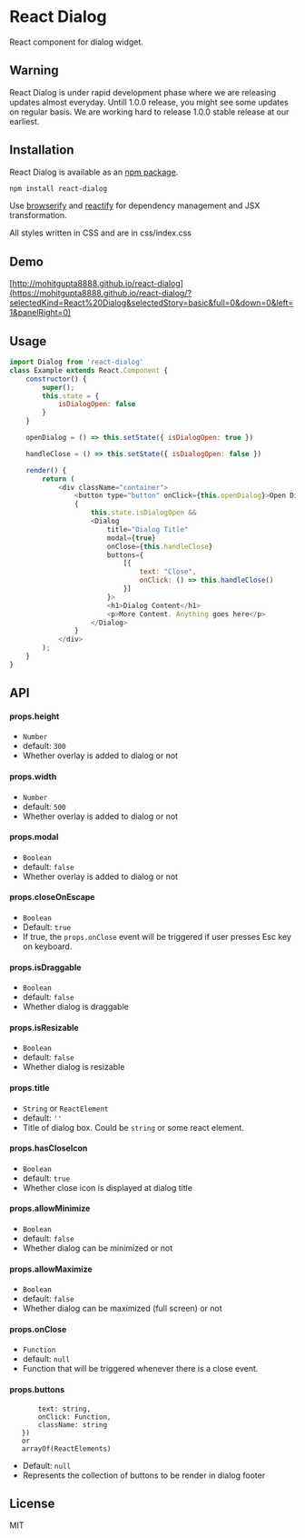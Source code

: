 # React Dialog

React component for dialog widget.

## Warning
React Dialog is under rapid development phase where we are releasing updates almost everyday.
Untill 1.0.0 release, you might see some updates on regular basis.
We are working hard to release 1.0.0 stable release at our earliest.

## Installation

React Dialog is available as an [npm package](https://www.npmjs.org/package/react-dialog).
```sh
npm install react-dialog
```

Use [browserify](http://browserify.org/) and [reactify](https://github.com/andreypopp/reactify) for dependency management and JSX transformation.

All styles written in CSS and are in css/index.css

## Demo

[http://mohitgupta8888.github.io/react-dialog](https://mohitgupta8888.github.io/react-dialog/?selectedKind=React%20Dialog&selectedStory=basic&full=0&down=0&left=1&panelRight=0)

## Usage

```javascript
import Dialog from 'react-dialog'
class Example extends React.Component {
    constructor() {
        super();
        this.state = {
            isDialogOpen: false
        }
    }

    openDialog = () => this.setState({ isDialogOpen: true })

    handleClose = () => this.setState({ isDialogOpen: false })

    render() {
        return (
            <div className="container">
                <button type="button" onClick={this.openDialog}>Open Dialog</button>
                {
                    this.state.isDialogOpen &&
                    <Dialog
                        title="Dialog Title"
                        modal={true}
                        onClose={this.handleClose}
                        buttons={
                            [{
                                text: "Close",
                                onClick: () => this.handleClose()
                            }]
                        }>
                        <h1>Dialog Content</h1>
                        <p>More Content. Anything goes here</p>
                    </Dialog>
                }
            </div>
        );
    }
}
```

## API

#### props.height

 - `Number`
 - default: `300`
 - Whether overlay is added to dialog or not

#### props.width

 - `Number`
 - default: `500`
 - Whether overlay is added to dialog or not

#### props.modal

 - `Boolean`
 - default: `false`
 - Whether overlay is added to dialog or not

#### props.closeOnEscape

 - `Boolean`
 - Default: `true`
 - If true, the `props.onClose` event will be triggered if user presses Esc key on keyboard.

#### props.isDraggable

 - `Boolean`
 - default: `false`
 - Whether dialog is draggable

#### props.isResizable

 - `Boolean`
 - default: `false`
 - Whether dialog is resizable

#### props.title

 - `String` or `ReactElement`
 - default: `''`
 - Title of dialog box. Could be `string` or some react element.

#### props.hasCloseIcon

 - `Boolean`
 - default: `true`
 - Whether close icon is displayed at dialog title

#### props.allowMinimize

 - `Boolean`
 - default: `false`
 - Whether dialog can be minimized or not

#### props.allowMaximize

 - `Boolean`
 - default: `false`
 - Whether dialog can be maximized (full screen) or not 

#### props.onClose

 - `Function`
 - default: `null`
 - Function that will be triggered whenever there is a close event.

#### props.buttons

 ```arrayOf({
        text: string,
        onClick: Function,
        className: string
    })
    or
    arrayOf(ReactElements)
 ```
 - Default: `null`
 - Represents the collection of buttons to be render in dialog footer


## License

MIT
